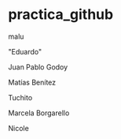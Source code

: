 # practica_github

malu

"Eduardo"

Juan Pablo Godoy

Matías Benítez

Tuchito

Marcela Borgarello

Nicole
